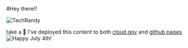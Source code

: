 #Hey there!!

![TechRandy](https://slack-imgs.com/?c=1&url=https%3A%2F%2Femoji.slack-edge.com%2FT025AQGAN%2Ftech-randy%2Fb7be0d774cba227c.png)

take a 👀 I've deployed this content to both [cloud.gov](https://robincarnahan.app.cloud.gov/) and [github pages](https://robincarnahan.github.io/Test-Repo/)
![Happy July 4th!](http://bestanimations.com/Holidays/Fireworks/fireworks/fireworks-animated-gif-2.gif)
